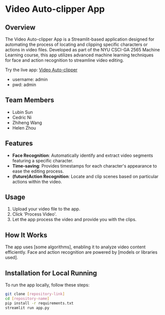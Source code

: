 # Video Auto-clipper App

## Overview
The Video Auto-clipper App is a Streamlit-based application designed for automating the process of locating and clipping specific characters or actions in video files. Developed as part of the NYU CSCI-GA 2565 Machine Learning course, this app utilizes advanced machine learning techniques for face and action recognition to streamline video editing.

Try the live app: [Video Auto-clipper](https://vedioautoclipper-n6jcncachknycsullwmsot.streamlit.app/)
- username: admin
- pwd: admin

## Team Members
- Lubin Sun
- Cedric Ni
- Zhiheng Wang
- Helen Zhou

## Features
- **Face Recognition**: Automatically identify and extract video segments featuring a specific character.
- **Time-saving**: Provides timestamps for each character's appearance to ease the editing process.
- **(future)Action Recognition**: Locate and clip scenes based on particular actions within the video.

## Usage
1. Upload your video file to the app.
2. Click 'Process Video'.
3. Let the app process the video and provide you with the clips.

## How It Works
The app uses [some algorithms], enabling it to analyze video content efficiently. Face and action recognition are powered by [models or libraries used].

## Installation for Local Running
To run the app locally, follow these steps:

```bash
git clone [repository-link]
cd [repository-name]
pip install -r requirements.txt
streamlit run app.py
